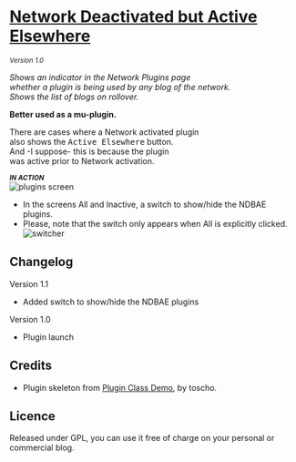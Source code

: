 # [Network Deactivated but Active Elsewhere](https://github.com/brasofilo/Network-Deactivated-but-Active-Elsewhere)
<sup>*Version 1.0*</sup>

*Shows an indicator in the Network Plugins page  
whether a plugin is being used by any blog of the network.  
Shows the list of blogs on rollover.*

**Better used as a mu-plugin.**

There are cases where a Network activated plugin  
also shows the <kbd>Active Elsewhere</kbd> button.  
And -I suppose- this is because the plugin  
was active prior to Network activation.


<sub>***IN ACTION***</sub>  
![plugins screen](https://raw.github.com/brasofilo/Network-Deactivated-but-Active-Elsewhere/master/screenshot.png)

* In the screens All and Inactive, a switch to show/hide the NDBAE plugins.    
* Please, note that the switch only appears when All is explicitly clicked.  
![switcher](https://raw.github.com/brasofilo/Network-Deactivated-but-Active-Elsewhere/master/screenshot1.png)

## Changelog

Version 1.1  
* Added switch to show/hide the NDBAE plugins

Version 1.0  
* Plugin launch

## Credits
 - Plugin skeleton from [Plugin Class Demo](https://gist.github.com/3804204), by toscho. 

## Licence
Released under GPL, you can use it free of charge on your personal or commercial blog.